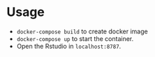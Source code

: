 # Usage

- `docker-compose build` to create docker image 
- `docker-compose up` to start the container.
- Open the Rstudio in `localhost:8787`. 
